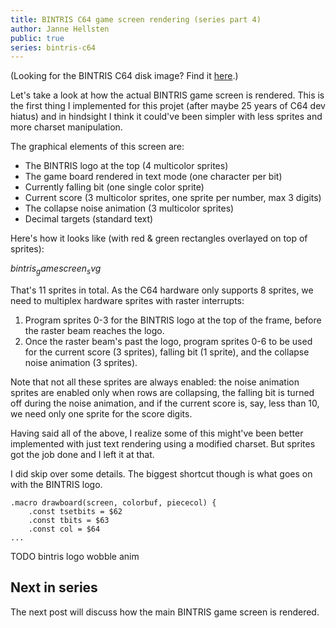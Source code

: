 ```yaml
---
title: BINTRIS C64 game screen rendering (series part 4)
author: Janne Hellsten
public: true
series: bintris-c64
---
```


(Looking for the BINTRIS C64 disk image?  Find it [here](/posts/2018-05-21-bintris-on-c64-part-2.html).)

Let's take a look at how the actual BINTRIS game screen is rendered.  This is the first thing I implemented for this projet (after maybe 25 years of C64 dev hiatus) and in hindsight I think it could've been simpler with less sprites and more charset manipulation.

The graphical elements of this screen are:

* The BINTRIS logo at the top (4 multicolor sprites)
* The game board rendered in text mode (one character per bit)
* Currently falling bit (one single color sprite)
* Current score (3 multicolor sprites, one sprite per number, max 3 digits)
* The collapse noise animation (3 multicolor sprites)
* Decimal targets (standard text)

Here's how it looks like (with red & green rectangles overlayed on top of sprites):

$bintris_gamescreen_svg$

That's 11 sprites in total.  As the C64 hardware only supports 8 sprites, we need to multiplex hardware sprites with raster interrupts:

1. Program sprites 0-3 for the BINTRIS logo at the top of the frame, before the raster beam reaches the logo.
2. Once the raster beam's past the logo, program sprites 0-6 to be used for the current score (3 sprites), falling bit (1 sprite), and the collapse noise animation (3 sprites).

Note that not all these sprites are always enabled: the noise animation sprites are enabled only when rows are collapsing, the falling bit is turned off during the noise animation, and if the current score is, say, less than 10, we need only one sprite for the score digits.

Having said all of the above, I realize some of this might've been better implemented with just text rendering using a modified charset.  But sprites got the job done and I left it at that.

I did skip over some details.  The biggest shortcut though is what goes on with the BINTRIS logo.


```
.macro drawboard(screen, colorbuf, piececol) {
    .const tsetbits = $62
    .const tbits = $63
    .const col = $64
...
```

TODO bintris logo wobble anim

Next in series
--------------

The next post will discuss how the main BINTRIS game screen is rendered.

[scroller-asm]: https://github.com/nurpax/c64-samples/tree/master/text-scroller
